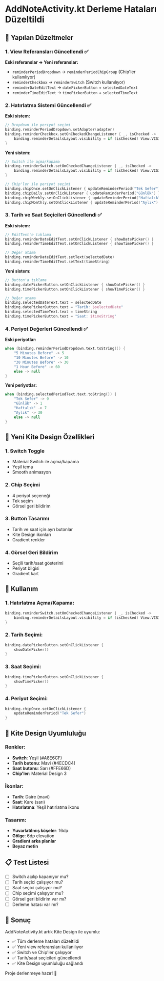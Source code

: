 # AddNoteActivity.kt Derleme Hataları Düzeltildi

## 🔧 Yapılan Düzeltmeler

### 1. View Referansları Güncellendi ✅

**Eski referanslar → Yeni referanslar:**
- `reminderPeriodDropdown` → `reminderPeriodChipGroup` (Chip'ler kullanılıyor)
- `reminderCheckbox` → `reminderSwitch` (Switch kullanılıyor)
- `reminderDateEditText` → `datePickerButton` + `selectedDateText`
- `reminderTimeEditText` → `timePickerButton` + `selectedTimeText`

### 2. Hatırlatma Sistemi Güncellendi ✅

**Eski sistem:**
```kotlin
// Dropdown ile periyot seçimi
binding.reminderPeriodDropdown.setAdapter(adapter)
binding.reminderCheckbox.setOnCheckedChangeListener { _, isChecked ->
    binding.reminderDetailsLayout.visibility = if (isChecked) View.VISIBLE else View.GONE
}
```

**Yeni sistem:**
```kotlin
// Switch ile açma/kapama
binding.reminderSwitch.setOnCheckedChangeListener { _, isChecked ->
    binding.reminderDetailsLayout.visibility = if (isChecked) View.VISIBLE else View.GONE
}

// Chip'ler ile periyot seçimi
binding.chipOnce.setOnClickListener { updateReminderPeriod("Tek Sefer") }
binding.chipDaily.setOnClickListener { updateReminderPeriod("Günlük") }
binding.chipWeekly.setOnClickListener { updateReminderPeriod("Haftalık") }
binding.chipMonthly.setOnClickListener { updateReminderPeriod("Aylık") }
```

### 3. Tarih ve Saat Seçicileri Güncellendi ✅

**Eski sistem:**
```kotlin
// EditText'e tıklama
binding.reminderDateEditText.setOnClickListener { showDatePicker() }
binding.reminderTimeEditText.setOnClickListener { showTimePicker() }

// Değer atama
binding.reminderDateEditText.setText(selectedDate)
binding.reminderTimeEditText.setText(timeString)
```

**Yeni sistem:**
```kotlin
// Button'a tıklama
binding.datePickerButton.setOnClickListener { showDatePicker() }
binding.timePickerButton.setOnClickListener { showTimePicker() }

// Değer atama
binding.selectedDateText.text = selectedDate
binding.datePickerButton.text = "Tarih: $selectedDate"
binding.selectedTimeText.text = timeString
binding.timePickerButton.text = "Saat: $timeString"
```

### 4. Periyot Değerleri Güncellendi ✅

**Eski periyotlar:**
```kotlin
when (binding.reminderPeriodDropdown.text.toString()) {
    "5 Minutes Before" -> 5
    "10 Minutes Before" -> 10
    "30 Minutes Before" -> 30
    "1 Hour Before" -> 60
    else -> null
}
```

**Yeni periyotlar:**
```kotlin
when (binding.selectedPeriodText.text.toString()) {
    "Tek Sefer" -> 0
    "Günlük" -> 1
    "Haftalık" -> 7
    "Aylık" -> 30
    else -> null
}
```

## 📱 Yeni Kite Design Özellikleri

### 1. Switch Toggle
- Material Switch ile açma/kapama
- Yeşil tema
- Smooth animasyon

### 2. Chip Seçimi
- 4 periyot seçeneği
- Tek seçim
- Görsel geri bildirim

### 3. Button Tasarımı
- Tarih ve saat için ayrı butonlar
- Kite Design ikonları
- Gradient renkler

### 4. Görsel Geri Bildirim
- Seçili tarih/saat gösterimi
- Periyot bilgisi
- Gradient kart

## 🚀 Kullanım

### 1. Hatırlatma Açma/Kapama:
```kotlin
binding.reminderSwitch.setOnCheckedChangeListener { _, isChecked ->
    binding.reminderDetailsLayout.visibility = if (isChecked) View.VISIBLE else View.GONE
}
```

### 2. Tarih Seçimi:
```kotlin
binding.datePickerButton.setOnClickListener {
    showDatePicker()
}
```

### 3. Saat Seçimi:
```kotlin
binding.timePickerButton.setOnClickListener {
    showTimePicker()
}
```

### 4. Periyot Seçimi:
```kotlin
binding.chipOnce.setOnClickListener {
    updateReminderPeriod("Tek Sefer")
}
```

## 🎨 Kite Design Uyumluluğu

### Renkler:
- **Switch**: Yeşil (#A8E6CF)
- **Tarih butonu**: Mavi (#4ECDC4)
- **Saat butonu**: Sarı (#FFE66D)
- **Chip'ler**: Material Design 3

### İkonlar:
- **Tarih**: Daire (mavi)
- **Saat**: Kare (sarı)
- **Hatırlatma**: Yeşil hatırlatma ikonu

### Tasarım:
- **Yuvarlatılmış köşeler**: 16dp
- **Gölge**: 6dp elevation
- **Gradient arka planlar**
- **Beyaz metin**

## 📋 Test Listesi

- [ ] Switch açılıp kapanıyor mu?
- [ ] Tarih seçici çalışıyor mu?
- [ ] Saat seçici çalışıyor mu?
- [ ] Chip seçimi çalışıyor mu?
- [ ] Görsel geri bildirim var mı?
- [ ] Derleme hatası var mı?

## 🎉 Sonuç

AddNoteActivity.kt artık Kite Design ile uyumlu:
- ✅ Tüm derleme hataları düzeltildi
- ✅ Yeni view referansları kullanılıyor
- ✅ Switch ve Chip'ler çalışıyor
- ✅ Tarih/saat seçicileri güncellendi
- ✅ Kite Design uyumluluğu sağlandı

Proje derlenmeye hazır! 🚀



